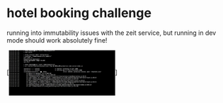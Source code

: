 # hotel booking challenge

running into immutability issues with the zeit service, but running in dev mode should work absolutely fine!

[<img src="https://raw.githubusercontent.com/akadop/hotel-booking/master/sigh.png" align="center" width="240">]

